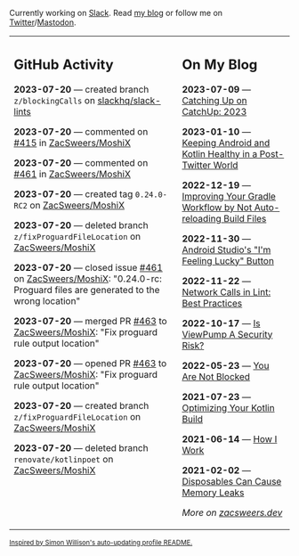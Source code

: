 Currently working on [Slack](https://slack.com/). Read [my blog](https://zacsweers.dev/) or follow me on [Twitter](https://twitter.com/ZacSweers)/[Mastodon](https://hachyderm.io/@ZacSweers).

<table><tr><td valign="top" width="60%">

## GitHub Activity
<!-- githubActivity starts -->
**2023-07-20** — created branch `z/blockingCalls` on [slackhq/slack-lints](https://github.com/slackhq/slack-lints)

**2023-07-20** — commented on [#415](https://github.com/ZacSweers/MoshiX/issues/415#issuecomment-1644282171) in [ZacSweers/MoshiX](https://github.com/ZacSweers/MoshiX)

**2023-07-20** — commented on [#461](https://github.com/ZacSweers/MoshiX/issues/461#issuecomment-1644272841) in [ZacSweers/MoshiX](https://github.com/ZacSweers/MoshiX)

**2023-07-20** — created tag `0.24.0-RC2` on [ZacSweers/MoshiX](https://github.com/ZacSweers/MoshiX)

**2023-07-20** — deleted branch `z/fixProguardFileLocation` on [ZacSweers/MoshiX](https://github.com/ZacSweers/MoshiX)

**2023-07-20** — closed issue [#461](https://github.com/ZacSweers/MoshiX/issues/461) on [ZacSweers/MoshiX](https://github.com/ZacSweers/MoshiX): "0.24.0-rc: Proguard files are generated to the wrong location"

**2023-07-20** — merged PR [#463](https://github.com/ZacSweers/MoshiX/pull/463) to [ZacSweers/MoshiX](https://github.com/ZacSweers/MoshiX): "Fix proguard rule output location"

**2023-07-20** — opened PR [#463](https://github.com/ZacSweers/MoshiX/pull/463) to [ZacSweers/MoshiX](https://github.com/ZacSweers/MoshiX): "Fix proguard rule output location"

**2023-07-20** — created branch `z/fixProguardFileLocation` on [ZacSweers/MoshiX](https://github.com/ZacSweers/MoshiX)

**2023-07-20** — deleted branch `renovate/kotlinpoet` on [ZacSweers/MoshiX](https://github.com/ZacSweers/MoshiX)
<!-- githubActivity ends -->
</td><td valign="top" width="40%">

## On My Blog
<!-- blog starts -->
**2023-07-09** — [Catching Up on CatchUp: 2023](https://www.zacsweers.dev/catching-up-on-catchup-2023/)

**2023-01-10** — [Keeping Android and Kotlin Healthy in a Post-Twitter World](https://www.zacsweers.dev/keeping-android-healthy/)

**2022-12-19** — [Improving Your Gradle Workflow by Not Auto-reloading Build Files](https://www.zacsweers.dev/improving-your-workflow-by-not-auto-reloading-build-files/)

**2022-11-30** — [Android Studio's "I'm Feeling Lucky" Button](https://www.zacsweers.dev/android-studios-im-feeling-lucky-button/)

**2022-11-22** — [Network Calls in Lint: Best Practices](https://www.zacsweers.dev/network-calls-in-lint-best-practices/)

**2022-10-17** — [Is ViewPump A Security Risk?](https://www.zacsweers.dev/is-viewpump-a-security-risk/)

**2022-05-23** — [You Are Not Blocked](https://www.zacsweers.dev/you-are-not-blocked/)

**2021-07-23** — [Optimizing Your Kotlin Build](https://www.zacsweers.dev/optimizing-your-kotlin-build/)

**2021-06-14** — [How I Work](https://www.zacsweers.dev/how-i-work/)

**2021-02-02** — [Disposables Can Cause Memory Leaks](https://www.zacsweers.dev/disposables-can-cause-memory-leaks/)
<!-- blog ends -->
_More on [zacsweers.dev](https://zacsweers.dev/)_
</td></tr></table>

<sub><a href="https://simonwillison.net/2020/Jul/10/self-updating-profile-readme/">Inspired by Simon Willison's auto-updating profile README.</a></sub>